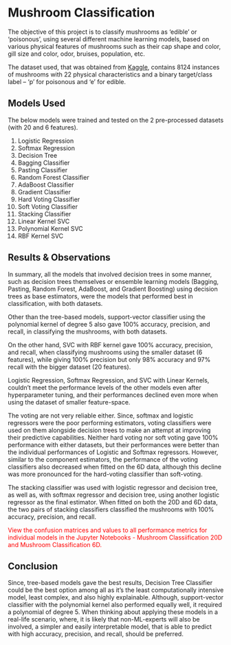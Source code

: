 # Mushroom Classification

<p> The objective of this project is to classify mushrooms as ‘edible’ or ‘poisonous’, using several different machine learning models, based on various physical features of mushrooms such as their cap shape and color, gill size and color, odor, bruises, population, etc.</p>
<p>The dataset used, that was obtained from <a href="https://www.kaggle.com/datasets/uciml/mushroom-classification?resource=download">Kaggle</a>, contains 8124 instances of mushrooms with 22 physical characteristics and a binary target/class label – ‘p’ for poisonous and ‘e’ for edible.</p>

## Models Used
<p> The below models were trained and tested on the 2 pre-processed datasets (with 20 and 6 features). </p>
<ol>
<li> Logistic Regression </li>
<li> Softmax Regression </li>
<li> Decision Tree </li>
<li> Bagging Classifier </li>
<li> Pasting Classifier </li>
<li> Random Forest Classifier </li>
<li> AdaBoost Classifier </li>
<li> Gradient Classifier </li>
<li> Hard Voting Classifier </li>
<li> Soft Voting Classifier </li>
<li> Stacking Classifier </li>
<li> Linear Kernel SVC </li>
<li> Polynomial Kernel SVC </li>
<li> RBF Kernel SVC </li>
</ol>

## Results & Observations
<p> In summary, all the models that involved decision trees in some manner, such as decision trees themselves or ensemble learning models (Bagging, Pasting, Random Forest, AdaBoost, and Gradient Boosting) using decision trees as base estimators, were the models that performed best in classification, with both datasets. </p>

<p> Other than the tree-based models, support-vector classifier using the polynomial kernel of degree 5 also gave 100% accuracy, precision, and recall, in classifying the mushrooms, with both datasets. </p>

<p> On the other hand, SVC with RBF kernel gave 100% accuracy, precision, and recall, when classifying mushrooms using the smaller dataset (6 features), while giving 100% precision but only 98% accuracy and 97% recall with the bigger dataset (20 features). </p>

<p> Logistic Regression, Softmax Regression, and SVC with Linear Kernels, couldn’t meet the performance levels of the other models even after hyperparameter tuning, and their performances declined even more when using the dataset of smaller feature-space. </p>

<p> The voting are not very reliable either. Since, softmax and logistic regressors were the poor performing estimators, voting classifiers were used on them alongside decision trees to make an attempt at improving their predictive capabilities. Neither hard voting nor soft voting gave 100% performance with either datasets, but their performances were better than the individual performances of Logistic and Softmax regressors. However, similar to the component estimators, the performance of the voting classifiers also decreased when fitted on the 6D data, although this decline was more pronounced for the hard-voting classifier than soft-voting. </p>

<p> The stacking classifier was used with logistic regressor and decision tree, as well as, with softmax regressor and decision tree, using another logistic regressor as the final estimator. When fitted on both the 20D and 6D data, the two pairs of stacking classifiers classified the mushrooms with 100% accuracy, precision, and recall. </p>

<p style="color: red;">View the confusion matrices and values to all performance metrics for individual models in the Jupyter Notebooks - Mushroom Classiification 20D and Mushroom Classification 6D.</p>

## Conclusion
<p> Since, tree-based models gave the best results, Decision Tree Classifier could be the best option among all as it’s the least computationally intensive model, least complex, and also highly explainable. Although, support-vector classifier with the polynomial kernel also performed equally well, it required a polynomial of degree 5. When thinking about applying these models in a real-life scenario, where, it is likely that non-ML-experts will also be involved, a simpler and easily interpretable model, that is able to predict with high accuracy, precision, and recall, should be preferred. </p>

